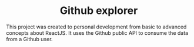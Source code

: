 <h1 align="center"> Github explorer</h1>
This project was created to personal development from basic to advanced concepts about ReactJS.
It uses the Github public API to consume the data from a Github user.
